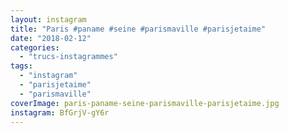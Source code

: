 ```yaml
---
layout: instagram
title: "Paris #paname #seine #parismaville #parisjetaime"
date: "2018-02-12"
categories: 
  - "trucs-instagrammes"
tags: 
  - "instagram"
  - "parisjetaime"
  - "parismaville"
coverImage: paris-paname-seine-parismaville-parisjetaime.jpg 
instagram: BfGrjV-gY6r
---
```

